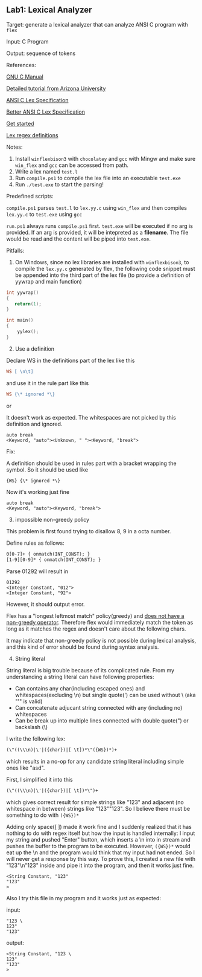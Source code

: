 ## Lab1: Lexical Analyzer

Target: generate a lexical analyzer that can analyze ANSI C program with `flex`

Input: C Program

Output: sequence of tokens

References:

[GNU C Manual](https://www.gnu.org/software/gnu-c-manual/gnu-c-manual.pdf)

[Detailed tutorial from Arizona University](https://www2.cs.arizona.edu/classes/cs453/fall14/DOCS/tutorial-large.pdf)

[ANSI C Lex Specification](https://www.lysator.liu.se/c/ANSI-C-grammar-l.html)

[Better ANSI C Lex Specification](http://www.quut.com/c/ANSI-C-grammar-l-2011.html#comment)

[Get started](http://www.cnblogs.com/itech/archive/2012/03/04/2375746.html)

[Lex regex definitions](http://www.csd.uwo.ca/~moreno/CS447/Lectures/Lexical.html/node11.html)

Notes:

1. Install `winflexbison3` with `chocolatey` and `gcc` with Mingw and make sure `win_flex` and `gcc` can be accessed from path.
2. Write a lex named `test.l`
3. Run `compile.ps1` to compile the lex file into an executable `test.exe`
4. Run `./test.exe` to start the parsing!

Predefined scripts:

`compile.ps1` parses `test.l` to `lex.yy.c` using `win_flex` and then compiles `lex.yy.c` to `test.exe` using `gcc`

`run.ps1` always runs `compile.ps1` first. `test.exe` will be executed if no arg is provided. If an arg is provided, it will be intepreted as a **filename**. The file would be read and the content will be piped into `test.exe`.
   
Pitfalls:

1. On Windows, since no lex libraries are installed with `winflexbison3`, to compile the `lex.yy.c` generated by flex, the following code snippet must be appended into the third part of the lex file (to provide a definition of yywrap and main function)

```c
int yywrap() 
{ 
   return(1); 
} 

int main()
{
    yylex();
}
```

2. Use a definition

Declare WS in the definitions part of the lex like this

```lex
WS [ \n\t]
```

and use it in the rule part like this

```lex
WS {\* ignored *\}
```

or 

It doesn't work as expected. The whitespaces are not picked by this definition and ignored.

```
auto break
<Keyword, "auto"><Unknown, " "><Keyword, "break">
```

Fix:

A definition should be used in rules part with a bracket wrapping the symbol. So it should be used like

```lex
{WS} {\* ignored *\}
```

Now it's working just fine

```
auto break
<Keyword, "auto"><Keyword, "break">
```

3. impossible non-greedy policy

This problem is first found trying to disallow 8, 9 in a octa number.

Define rules as follows:

```lex
0[0-7]+ { onmatch(INT_CONST); }
[1-9][0-9]* { onmatch(INT_CONST); }
```

Parse 01292 will result in

```
01292
<Integer Constant, "012">
<Integer Constant, "92">
```

However, it should output error.

Flex has a "longest leftmost match" policy(greedy) and [does not have a non-greedy operator](http://westes.github.io/flex/manual/Why-doesn_0027t-flex-have-non_002dgreedy-operators-like-perl-does_003f.html). Therefore flex would immediately match the token as long as it matches the regex and doesn't care about the following chars.

It may indicate that non-greedy policy is not possible during lexical analysis, and this kind of error should be found during syntax analysis.

4. String literal

String literal is big trouble because of its complicated rule. From my understanding a string literal can have following properties:

- Can contains any char(including escaped ones) and whitespaces(excluding \n) but single quote(') can be used without \ (aka "'" is valid)
- Can concatenate adjucant string connected with any (including no) whitespaces
- Can be break up into multiple lines connected with double quote(") or backslash (\\)

I write the following lex:

```lex
(\"((\\\n)|\'|({char})|[ \t])*\"({WS})*)+
```

which results in a no-op for any candidate string literal including simple ones like "asd".

First, I simplified it into this

```lex
(\"((\\\n)|\'|({char})|[ \t])*\")+

```

which gives correct result for simple strings like "123" and adjacent (no whitespace in between) strings like "123""123". So I believe there must be something to do with `({WS})*`

Adding only space([ ]) made it work fine and I suddenly realized that it has nothing to do with regex itself but how the input is handled internally: I input my string and pushed "Enter" button, which inserts a \n into in stream and pushes the buffer to the program to be executed. However, `({WS})*` would eat up the \n and the program would think that my input had not ended. So I will never get a response by this way. To prove this, I created a new file with "123"\n"123" inside and pipe it into the program, and then it works just fine.

```
<String Constant, "123"
"123"
>
```

Also I try this file in my program and it works just as expected:

input:
```
"123 \
123"
"123"
```

output:
```
<String Constant, "123 \
123"
"123"
>
```